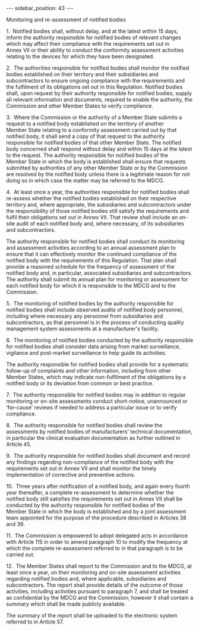 
<meta data-rh="true" name="docsearch:language" content="en">
<meta data-rh="true" name="docsearch:version" content="current">
<meta data-rh="true" name="docsearch:docusaurus_tag" content="docs-default-current">
        ---
sidebar_position: 43
---
           <p class="stitle-article-norm">Monitoring and re-assessment of notified bodies</p>
   <p class="norm">1.&nbsp;&nbsp;Notified bodies shall, without delay, 
and at the latest within 15 days, inform the authority responsible for 
notified bodies of relevant changes which may affect their compliance 
with the requirements set out in Annex&nbsp;VII or their ability to 
conduct the conformity assessment activities relating to the devices for
 which they have been designated.</p>
   <p class="norm">2.&nbsp;&nbsp;The authorities responsible for 
notified bodies shall monitor the notified bodies established on their 
territory and their subsidiaries and subcontractors to ensure ongoing 
compliance with the requirements and the fulfilment of its obligations 
set out in this Regulation. Notified bodies shall, upon request by their
 authority responsible for notified bodies, supply all relevant 
information and documents, required to enable the authority, the 
Commission and other Member&nbsp;States to verify compliance.</p>
   <p class="norm">3.&nbsp;&nbsp;Where the Commission or the authority 
of a Member&nbsp;State submits a request to a notified body established 
on the territory of another Member&nbsp;State relating to a conformity 
assessment carried out by that notified body, it shall send a copy of 
that request to the authority responsible for notified bodies of that 
other Member&nbsp;State. The notified body concerned shall respond 
without delay and within 15 days at the latest to the request. The 
authority responsible for notified bodies of the Member&nbsp;State in 
which the body is established shall ensure that requests submitted by 
authorities of any other Member&nbsp;State or by the Commission are 
resolved by the notified body unless there is a legitimate reason for 
not doing so in which case the matter may be referred to the MDCG.</p>
   <p class="norm">4.&nbsp;&nbsp;At least once a year, the authorities 
responsible for notified bodies shall re-assess whether the notified 
bodies established on their respective territory and, where appropriate,
 the subsidiaries and subcontractors under the responsibility of those 
notified bodies still satisfy the requirements and fulfil their 
obligations set out in Annex&nbsp;VII. That review shall include an 
on-site audit of each notified body and, where necessary, of its 
subsidiaries and subcontractors.</p>
   <p class="norm">The authority responsible for notified bodies shall 
conduct its monitoring and assessment activities according to an annual 
assessment plan to ensure that it can effectively monitor the continued 
compliance of the notified body with the requirements of this 
Regulation. That plan shall provide a reasoned schedule for the 
frequency of assessment of the notified body and, in particular, 
associated subsidiaries and subcontractors. The authority shall submit 
its annual plan for monitoring or assessment for each notified body for 
which it is responsible to the MDCG and to the Commission.</p>
   <p class="norm">5.&nbsp;&nbsp;The monitoring of notified bodies by 
the authority responsible for notified bodies shall include observed 
audits of notified body personnel, including where necessary any 
personnel from subsidiaries and subcontractors, as that personnel is in 
the process of conducting quality management system assessments at a 
manufacturer's facility.</p>
   <p class="norm">6.&nbsp;&nbsp;The monitoring of notified bodies 
conducted by the authority responsible for notified bodies shall 
consider data arising from market surveillance, vigilance and 
post-market surveillance to help guide its activities.</p>
   <p class="norm">The authority responsible for notified bodies shall 
provide for a systematic follow-up of complaints and other information, 
including from other Member&nbsp;States, which may indicate 
non-fulfilment of the obligations by a notified body or its deviation 
from common or best practice.</p>
   <p class="norm">7.&nbsp;&nbsp;The authority responsible for notified 
bodies may in addition to regular monitoring or on-site assessments 
conduct short-notice, unannounced or ‘for-cause’ reviews if needed to 
address a particular issue or to verify compliance.</p>
   <p class="norm">8.&nbsp;&nbsp;The authority responsible for notified 
bodies shall review the assessments by notified bodies of manufacturers'
 technical documentation, in particular the clinical evaluation 
documentation as further outlined in Article&nbsp;45.</p>
   <p class="norm">9.&nbsp;&nbsp;The authority responsible for notified 
bodies shall document and record any findings regarding non-compliance 
of the notified body with the requirements set out in Annex&nbsp;VII and
 shall monitor the timely implementation of corrective and preventive 
actions.</p>
   <p class="norm">10.&nbsp;&nbsp;Three years after notification of a 
notified body, and again every fourth year thereafter, a complete 
re-assessment to determine whether the notified body still satisfies the
 requirements set out in Annex&nbsp;VII shall be conducted by the 
authority responsible for notified bodies of the Member&nbsp;State in 
which the body is established and by a joint assessment team appointed 
for the purpose of the procedure described in Articles&nbsp;38 
and&nbsp;39.</p>
   <p class="norm">11.&nbsp;&nbsp;The Commission is empowered to adopt 
delegated acts in accordance with Article&nbsp;115 in order to amend 
paragraph&nbsp;10 to modify the frequency at which the complete 
re-assessment referred to in that paragraph&nbsp;is to be carried out.</p>
   <p class="norm">12.&nbsp;&nbsp;The Member&nbsp;States shall report to
 the Commission and to the MDCG, at least once a year, on their 
monitoring and on-site assessment activities regarding notified bodies 
and, where applicable, subsidiaries and subcontractors. The report shall
 provide details of the outcome of those activities, including 
activities pursuant to paragraph&nbsp;7, and shall be treated as 
confidential by the MDCG and the Commission; however it shall contain a 
summary which shall be made publicly available.</p>
   <p class="norm">The summary of the report shall be uploaded to the electronic system referred to in Article&nbsp;57.</p>